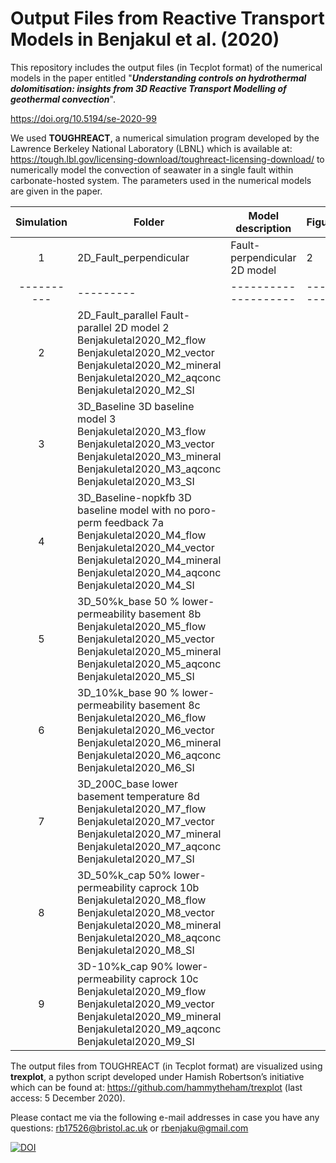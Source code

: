 <h1>Output Files from Reactive Transport Models in Benjakul et al. (2020)</h2>

This repository includes the output files (in Tecplot format) of the numerical models in the paper entitled "<b><i>Understanding controls on hydrothermal dolomitisation: insights from 3D Reactive Transport Modelling of geothermal convection</i></b>".

https://doi.org/10.5194/se-2020-99

We used <b>TOUGHREACT</b>, a numerical simulation program developed by the Lawrence Berkeley National Laboratory (LBNL) which is available at: https://tough.lbl.gov/licensing-download/toughreact-licensing-download/ to numerically model the convection of seawater in a single fault within carbonate-hosted system. The parameters used in the numerical models are given in the paper.

|Simulation |	Folder |	Model description	| Figure |	Flow dataA |	Flow vectorB |	MineralC |	AqconcD |	SIE |
|:---------:|--------|--------------------|--------|-------------|---------------|-----------|----------|-----|
| 1 |	2D_Fault_perpendicular |	Fault-perpendicular 2D model |	2 |	Benjakuletal2020_M1_flow |	Benjakuletal2020_M1_vector |	Benjakuletal2020_M1_mineral	| Benjakuletal2020_M1_aqconc |	Benjakuletal2020_M1_SI |
|----------|---------|--------------------|--------|-------------|---------------|-----------|----------|-----|
|2|	2D_Fault_parallel	Fault-parallel 2D model	2	Benjakuletal2020_M2_flow	Benjakuletal2020_M2_vector	Benjakuletal2020_M2_mineral	Benjakuletal2020_M2_aqconc	Benjakuletal2020_M2_SI
|3|	3D_Baseline	3D baseline model	3	Benjakuletal2020_M3_flow	Benjakuletal2020_M3_vector	Benjakuletal2020_M3_mineral	Benjakuletal2020_M3_aqconc	Benjakuletal2020_M3_SI
|4|	3D_Baseline-nopkfb	3D baseline model with no poro-perm feedback	7a	Benjakuletal2020_M4_flow	Benjakuletal2020_M4_vector	Benjakuletal2020_M4_mineral	Benjakuletal2020_M4_aqconc	Benjakuletal2020_M4_SI
|5|	3D_50%k_base	50 % lower-permeability basement	8b	Benjakuletal2020_M5_flow	Benjakuletal2020_M5_vector	Benjakuletal2020_M5_mineral	Benjakuletal2020_M5_aqconc	Benjakuletal2020_M5_SI
|6|	3D_10%k_base	90 % lower-permeability basement	8c	Benjakuletal2020_M6_flow	Benjakuletal2020_M6_vector	Benjakuletal2020_M6_mineral	Benjakuletal2020_M6_aqconc	Benjakuletal2020_M6_SI
|7|	3D_200C_base	lower basement temperature	8d	Benjakuletal2020_M7_flow	Benjakuletal2020_M7_vector	Benjakuletal2020_M7_mineral	Benjakuletal2020_M7_aqconc	Benjakuletal2020_M7_SI
|8|	3D_50%k_cap	50% lower-permeability caprock	10b	Benjakuletal2020_M8_flow	Benjakuletal2020_M8_vector	Benjakuletal2020_M8_mineral	Benjakuletal2020_M8_aqconc	Benjakuletal2020_M8_SI
|9|	3D-10%k_cap	90% lower-permeability caprock	10c	Benjakuletal2020_M9_flow	Benjakuletal2020_M9_vector	Benjakuletal2020_M9_mineral	Benjakuletal2020_M9_aqconc	Benjakuletal2020_M9_SI

The output files from TOUGHREACT (in Tecplot format) are visualized using <b>trexplot</b>, a python script developed under Hamish Robertson’s initiative which can be found at: https://github.com/hammytheham/trexplot (last access: 5 December 2020).

Please contact me via the following e-mail addresses in case you have any questions:
rb17526@bristol.ac.uk or rbenjaku@gmail.com

[![DOI](https://zenodo.org/badge/318801734.svg)](https://zenodo.org/badge/latestdoi/318801734)
